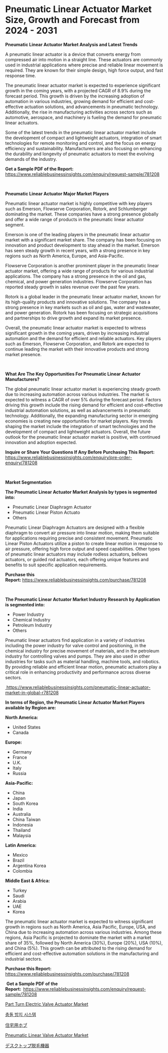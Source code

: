 <p><h1>Pneumatic Linear Actuator Market Size, Growth and Forecast from 2024 - 2031</h1></p><p><strong>Pneumatic Linear Actuator Market Analysis and Latest Trends</strong></p>
<p><p>A pneumatic linear actuator is a device that converts energy from compressed air into motion in a straight line. These actuators are commonly used in industrial applications where precise and reliable linear movement is required. They are known for their simple design, high force output, and fast response time.</p><p>The pneumatic linear actuator market is expected to experience significant growth in the coming years, with a projected CAGR of 8.9% during the forecast period. This growth is driven by the increasing adoption of automation in various industries, growing demand for efficient and cost-effective actuation solutions, and advancements in pneumatic technology. Additionally, the rise in manufacturing activities across sectors such as automotive, aerospace, and machinery is fueling the demand for pneumatic linear actuators.</p><p>Some of the latest trends in the pneumatic linear actuator market include the development of compact and lightweight actuators, integration of smart technologies for remote monitoring and control, and the focus on energy efficiency and sustainability. Manufacturers are also focusing on enhancing the durability and longevity of pneumatic actuators to meet the evolving demands of the industry.</p></p>
<p><strong>Get a Sample PDF of the Report:&nbsp;</strong> <a href="https://www.reliablebusinessinsights.com/enquiry/request-sample/781208">https://www.reliablebusinessinsights.com/enquiry/request-sample/781208</a></p>
<p>&nbsp;</p>
<p><strong>Pneumatic Linear Actuator Major Market Players</strong></p>
<p><p>Pneumatic linear actuator market is highly competitive with key players such as Emerson, Flowserve Corporation, Rotork, and Schlumberger dominating the market. These companies have a strong presence globally and offer a wide range of products in the pneumatic linear actuator segment.</p><p>Emerson is one of the leading players in the pneumatic linear actuator market with a significant market share. The company has been focusing on innovation and product development to stay ahead in the market. Emerson has seen steady growth in recent years, with a strong presence in key regions such as North America, Europe, and Asia-Pacific.</p><p>Flowserve Corporation is another prominent player in the pneumatic linear actuator market, offering a wide range of products for various industrial applications. The company has a strong presence in the oil and gas, chemical, and power generation industries. Flowserve Corporation has reported steady growth in sales revenue over the past few years.</p><p>Rotork is a global leader in the pneumatic linear actuator market, known for its high-quality products and innovative solutions. The company has a strong presence in key markets such as oil and gas, water and wastewater, and power generation. Rotork has been focusing on strategic acquisitions and partnerships to drive growth and expand its market presence.</p><p>Overall, the pneumatic linear actuator market is expected to witness significant growth in the coming years, driven by increasing industrial automation and the demand for efficient and reliable actuators. Key players such as Emerson, Flowserve Corporation, and Rotork are expected to continue leading the market with their innovative products and strong market presence.</p></p>
<p>&nbsp;</p>
<p><strong>What Are The Key Opportunities For Pneumatic Linear Actuator Manufacturers?</strong></p>
<p><p>The global pneumatic linear actuator market is experiencing steady growth due to increasing automation across various industries. The market is expected to witness a CAGR of over 5% during the forecast period. Factors driving this growth include the rising demand for efficient and cost-effective industrial automation solutions, as well as advancements in pneumatic technology. Additionally, the expanding manufacturing sector in emerging economies is creating new opportunities for market players. Key trends shaping the market include the integration of smart technologies and the development of compact and lightweight actuators. Overall, the future outlook for the pneumatic linear actuator market is positive, with continued innovation and adoption expected.</p></p>
<p><strong>Inquire or Share Your Questions If Any Before Purchasing This Report:</strong> <a href="https://www.reliablebusinessinsights.com/enquiry/pre-order-enquiry/781208">https://www.reliablebusinessinsights.com/enquiry/pre-order-enquiry/781208</a></p>
<p>&nbsp;</p>
<p><strong>Market Segmentation</strong></p>
<p><strong>The Pneumatic Linear Actuator Market Analysis by types is segmented into:</strong></p>
<p><ul><li>Pneumatic Linear Diaphragm Actuator</li><li>Pneumatic Linear Piston Actuato</li><li>Others</li></ul></p>
<p><p>Pneumatic Linear Diaphragm Actuators are designed with a flexible diaphragm to convert air pressure into linear motion, making them suitable for applications requiring precise and consistent movement. Pneumatic Linear Piston Actuators utilize a piston to create linear motion in response to air pressure, offering high force output and speed capabilities. Other types of pneumatic linear actuators may include rodless actuators, bellows actuators, or guided rod actuators, each offering unique features and benefits to suit specific application requirements.</p></p>
<p><strong>Purchase this Report:&nbsp;</strong><a href="https://www.reliablebusinessinsights.com/purchase/781208">https://www.reliablebusinessinsights.com/purchase/781208</a></p>
<p>&nbsp;</p>
<p><strong>The Pneumatic Linear Actuator Market Industry Research by Application is segmented into:</strong></p>
<p><ul><li>Power Industry</li><li>Chemical Industry</li><li>Petroleum Industry</li><li>Others</li></ul></p>
<p><p>Pneumatic linear actuators find application in a variety of industries including the power industry for valve control and positioning, in the chemical industry for precise movement of materials, and in the petroleum industry for controlling valves and pumps. They are also used in other industries for tasks such as material handling, machine tools, and robotics. By providing reliable and efficient linear motion, pneumatic actuators play a critical role in enhancing productivity and performance across diverse sectors.</p></p>
<p><a href="https://www.reliablebusinessinsights.com/pneumatic-linear-actuator-market-in-global-r781208">&nbsp;https://www.reliablebusinessinsights.com/pneumatic-linear-actuator-market-in-global-r781208</a></p>
<p><strong>In terms of Region, the Pneumatic Linear Actuator Market Players available by Region are:</strong></p>
<p>
    <p> <strong> North America: </strong>
        <ul>
            <li>United States</li>
            <li>Canada</li>
        </ul>
        </p> 
    <p> <strong> Europe: </strong>
        <ul>
            <li>Germany</li>
            <li>France</li>
            <li>U.K.</li>
            <li>Italy</li>
            <li>Russia</li>
        </ul>
        </p> 
    <p> <strong> Asia-Pacific: </strong>
        <ul>
            <li>China</li>
            <li>Japan</li>
            <li>South Korea</li>
            <li>India</li>
            <li>Australia</li>
            <li>China Taiwan</li>
            <li>Indonesia</li>
            <li>Thailand</li>
            <li>Malaysia</li>
        </ul>
        </p> 
    <p> <strong> Latin America: </strong>
        <ul>
            <li>Mexico</li>
            <li>Brazil</li>
            <li>Argentina Korea</li>
            <li>Colombia</li>
        </ul>
        </p> 
    <p> <strong> Middle East & Africa: </strong>
        <ul>
            <li>Turkey</li>
            <li>Saudi</li>
            <li>Arabia</li>
            <li>UAE</li>
            <li>Korea</li>
        </ul>
    </p>
    </p>
<p><p>The pneumatic linear actuator market is expected to witness significant growth in regions such as North America, Asia Pacific, Europe, USA, and China due to increasing automation across various industries. Among these regions, Asia Pacific is projected to dominate the market with a market share of 35%, followed by North America (30%), Europe (20%), USA (10%), and China (5%). This growth can be attributed to the rising demand for efficient and cost-effective automation solutions in the manufacturing and industrial sectors.</p></p>
<p><strong>Purchase this Report: </strong><a href="https://www.reliablebusinessinsights.com/purchase/781208">https://www.reliablebusinessinsights.com/purchase/781208</a></p>
<p>&nbsp;<strong>Get a Sample PDF of the Report:&nbsp;&nbsp;</strong><a href="https://www.reliablebusinessinsights.com/enquiry/request-sample/781208">https://www.reliablebusinessinsights.com/enquiry/request-sample/781208</a></p>
<p><strong></strong></p>
<p><p><a href="https://github.com/lorenzaSchmeler/Market-Research-Report-List-1/blob/main/part-turn-electric-valve-actuator-market.md">Part Turn Electric Valve Actuator Market</a></p><p><a href="https://github.com/Nicolasrown5/Market-Research-Report-List-1/blob/main/6278034105394.md">충돌 방지 시스템</a></p><p><a href="https://medium.com/@munroco657/%E4%BD%8F%E5%AE%85%E7%94%A8%E3%83%9B%E3%83%96%E5%B8%82%E5%A0%B4%E8%A6%8F%E6%A8%A1-%E5%B8%82%E5%A0%B4%E5%B1%95%E6%9C%9B%E3%81%A8%E5%B8%82%E5%A0%B4%E4%BA%88%E6%B8%AC-2024%E5%B9%B4%E3%81%8B%E3%82%892031%E5%B9%B4-f55a56d2f13c">住宅用ホブ</a></p><p><a href="https://github.com/ruddyyedelwadw/Market-Research-Report-List-2/blob/main/pneumatic-linear-valve-actuator-market.md">Pneumatic Linear Valve Actuator Market</a></p><p><a href="https://github.com/tubbs463/Market-Research-Report-List-1/blob/main/9892757110656.md">デスクトップ脱毛機器</a></p></p>